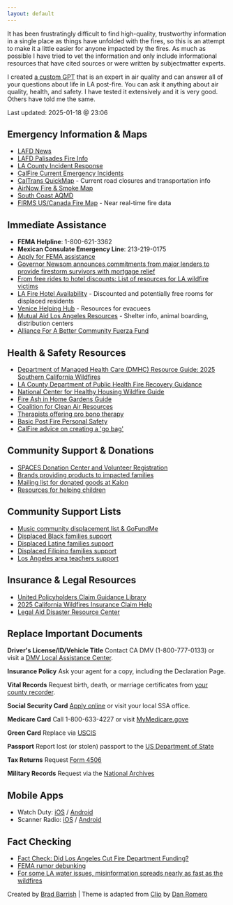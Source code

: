 ```yaml
---
layout: default
---
```

It has been frustratingly difficult to find high-quality, trustworthy information in a single place as things have unfolded with the fires, so this is an attempt to make it a little easier for anyone impacted by the fires. As much as possible I have tried to vet the information and only include informational resources that have cited sources or were written by subjectmatter experts.

I created [a custom GPT](https://chatgpt.com/g/g-678a7b3ebf648191a203f5d964cdf12d-post-la-fires-gpt) that is an expert in air quality and can answer all of your questions about life in LA post-fire. You can ask it anything about air quality, health, and safety. I have tested it extensively and it is very good. Others have told me the same.

Last updated: 2025-01-18 @ 23:06

## Emergency Information & Maps
- [LAFD News](https://lafd.org/news)
- [LAFD Palisades Fire Info](https://lafd.org/news/palisades-fire-0)
- [LA County Incident Response](https://lacounty.gov/emergency/)
- [CalFire Current Emergency Incidents](https://www.fire.ca.gov/incidents)
- [CalTrans QuickMap](https://quickmap.dot.ca.gov/) - Current road closures and transportation info
- [AirNow Fire & Smoke Map](https://fire.airnow.gov/)
- [South Coast AQMD](https://www.aqmd.gov/)
- [FIRMS US/Canada Fire Map](https://firms.modaps.eosdis.nasa.gov/usfs/map/#d:24hrs;@-118.04,34.20,12.79z) - Near real-time fire data

## Immediate Assistance
- **FEMA Helpline**: 1-800-621-3362
- **Mexican Consulate Emergency Line**: 213-219-0175
- [Apply for FEMA assistance](http://www.disasterassistance.gov/)
- [Governor Newsom announces commitments from major lenders to provide firestorm survivors with mortgage relief](https://www.gov.ca.gov/2025/01/18/governor-newsom-announces-commitments-from-major-lenders-to-provide-firestorm-survivors-with-mortgage-relief/)
- [From free rides to hotel discounts: List of resources for LA wildfire victims](https://www.nbclosangeles.com/news/local/free-resources-los-angeles-wildfires-2025-discounts/3598751/)
- [LA Fire Hotel Availability](https://docs.google.com/spreadsheets/u/1/d/1o3k8WKk06GsCmPfQYXUyV0NILEt_8jSTzHTk7eIQ4os/htmlview?usp=embed_facebook) - Discounted and potentially free rooms for displaced residents
- [Venice Helping Hub](https://www.venicehelpinghub.com/) - Resources for evacuees
- [Mutual Aid Los Angeles Resources](https://docs.google.com/spreadsheets/d/1KMk34XY5dsvVJjAoD2mQUVHYU_Ib6COz6jcGH5uJWDY/edit?gid=0) - Shelter info, animal boarding, distribution centers
- [Alliance For A Better Community Fuerza Fund](https://afabc.org/fuerza-fund/)

## Health & Safety Resources
- [Department of Managed Health Care (DMHC) Resource Guide: 2025 Southern California Wildfires](https://www.dmhc.ca.gov/Portals/0/Docs/DO/DMHCResourceGuide2025Wildfires.pdf)
- [LA County Department of Public Health Fire Recovery Guidance](http://www.publichealth.lacounty.gov/eh/safety/returning-home-after-fire.htm)
- [National Center for Healthy Housing Wildfire Guide](https://nchh.org/information-and-evidence/learn-about-healthy-housing/emergencies/wildfires/after-the-fire/)
- [Fire Ash in Home Gardens Guide](https://www.cdph.ca.gov/Programs/CCDPHP/DEODC/CDPH%20Document%20Library/FireAshHomeGardens.pdf)
- [Coalition for Clean Air Resources](https://www.ccair.org/wildfire-and-smoke-safety-resources/)
- [Therapists offering pro bono therapy](https://docs.google.com/spreadsheets/u/1/d/1uAMVz8TQMzShQeuEA6kmOP0jyRN7qe1Iiqb6JOLTPqg/htmlview)
- [Basic Post Fire Personal Safety](https://docs.google.com/document/u/0/d/1sFFK7f4M4HTd9N4JygWzUhxpwSzW2TgOPCj1eml6Yvo/mobilebasic)
- [CalFire advice on creating a 'go bag'](https://readyforwildfire.org/prepare-for-wildfire/emergency-supply-kit/)

## Community Support & Donations
- [SPACES Donation Center and Volunteer Registration](https://docs.google.com/forms/d/e/1FAIpQLSdrQx2ihnbN5q1ScqGgh2hxjMsuGM1wF2YYCtFMQsFIJEtlFA/viewform)
- [Brands providing products to impacted families](https://docs.google.com/spreadsheets/u/0/d/1L0dQpfj3c86mXRjADRrLshUCZrFzA3vcM_TfYxITjmc/htmlview)
- [Mailing list for donated goods at Kalon](https://kalon.myflodesk.com/wildfire-donated-goods)
- [Resources for helping children](https://docs.google.com/document/d/1-9tNJfmn8icCjx8lxkpY9Q_inNTGF21cv-xIDlVRYoI/edit?tab=t.0)

## Community Support Lists
- [Music community displacement list & GoFundMe](https://docs.google.com/spreadsheets/d/1jyJ-NM2qP-iRk1LJ8l3dc7e0M3IhHlo3E7Agvo9JOAQ/htmlview)
- [Displaced Black families support](https://docs.google.com/spreadsheets/d/1pK5omSsD4KGhjEHCVgcVw-rd4FZP9haoijEx1mSAm5c/htmlview)
- [Displaced Latine families support](https://docs.google.com/spreadsheets/d/1km3lEvdVY70P3875guzujp5xtoIFMr6jVZVxfpN3MeA/edit?gid=220233750#gid=220233750)
- [Displaced Filipino families support](https://docs.google.com/spreadsheets/d/17hqZniTXSkz2xCXg06dLL3bV7NCnp-JROBPESwnjsgw/edit?gid=0#gid=0)
- [Los Angeles area teachers support](https://docs.google.com/spreadsheets/d/1Xs8l-x8jmPQ-hx7x2PjYXs6MJ5jnhBD0_qMWiPV8AF4/edit?gid=0#gid=0)

## Insurance & Legal Resources
- [United Policyholders Claim Guidance Library](https://uphelp.org/claim-guidance-publications/)
- [2025 California Wildfires Insurance Claim Help](https://uphelp.org/disaster-recovery-help/2025cawildfires/)
- [Legal Aid Disaster Resource Center](https://www.ladrc.org/disasters/california-wildfires-and-straight-line-winds/)

## Replace Important Documents
**Driver's License/ID/Vehicle Title**
Contact CA DMV (1-800-777-0133) or visit a [DMV Local Assistance Center](https://dmv.ca.gov/portal/customer-service/natural-disaster-assistance/).

**Insurance Policy**
Ask your agent for a copy, including the Declaration Page.

**Vital Records**
Request birth, death, or marriage certificates from [your county recorder](https://www.cdph.ca.gov/Programs/CHSI/Pages/County-Registrars-and-Recorders.aspx).

**Social Security Card**
[Apply online](https://www.ssa.gov/number-card/replace-card) or visit your local SSA office.

**Medicare Card**
Call 1-800-633-4227 or visit [MyMedicare.gove](http://mymedicare.gov)

**Green Card**
Replace via [USCIS](https://uscis.gov/green-card/after-we-grant-your-green-card/replace-your-green-card)

**Passport**
Report lost (or stolen) passport to the [US Department of State](https://travel.state.gov/content/travel/en/passports/have-passport/lost-stolen.html)

**Tax Returns**
Request [Form 4506](https://irs.gov/forms-pubs/about-form-4506)

**Military Records**
Request via the [National Archives](https://archives.gov/veterans/military-service-records)

## Mobile Apps
- Watch Duty: [iOS](https://apps.apple.com/us/app/watch-duty-wildfire/id1574452924) / [Android](https://play.google.com/store/apps/details?id=org.watchduty.app)
- Scanner Radio: [iOS](https://apps.apple.com/us/app/police-scanner-radio-fire/id498405045) / [Android](https://play.google.com/store/apps/details?id=com.scannerradio&hl=en_US)

## Fact Checking
- [Fact Check: Did Los Angeles Cut Fire Department Funding?](https://www.newsweek.com/fact-check-did-los-angeles-cut-fire-department-funding-2011568)
- [FEMA rumor debunking](https://www.fema.gov/disaster/recover/rumor-response)
- [For some LA water issues, misinformation spreads nearly as fast as the wildfires](https://www.nbclosangeles.com/news/local/for-la-water-issues-misinformation-spreads-nearly-as-fast-as-the-wildfires/3606308/)

<p class="muted small">Created by <a href="https://bradbarrish.com">Brad Barrish</a> | Theme is adapted from <a href="https://github.com/danromero/clio">Clio</a> by <a href="https://danromero.org">Dan Romero</a></p>
